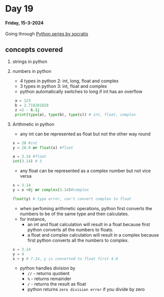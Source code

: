 # Day 19

#### Friday, 15-3-2024

Going through [ Python series by socratis]('https://www.youtube.com/watch?v=iAzShkKzpJo&list=PLi01XoE8jYohWFPpC17Z-wWhPOSuh8Er-&index=3')

## concepts covered

1. strings in python
2. numbers in python
   - 4 types in python 2: int, long, float and complex
   - 3 types in python 3: int, float and complex
   - python automatically switches to long if int has an overflow
   ```python
    a = 123
    b = 2.718281828
    z =2 - 6.1j
    print(type(a), type(b), type(c)) # int, float, complex
   ```
3. Arithmetic in python

   - any int can be represented as float but not the other way round

   ```python
   x = 28 #int
   y = 28.0 or float(x) #float

   a = 3.14 #float
   int(3.14) # 3
   ```

   - any float can be represented as a complex number but not vice versa

   ```python
   x = 3.14
   y = x +0j or complex(3.14)#complex

   float(y) # type error, can't convert complex to float
   ```

   - when perfoming arithmetic operations, python first converts the numbers to be of the same type and then calculates.
   - for instance,
     - an int and float calculation will result in a float because first python converts all the numbers to floats.
     - a float and complex calculation will result in a complex because first python converts all the numbers to complex.

   ```python
   x = 3.14
   y = 4
   x + y # 7.14, y is converted to float first 4.0
   ```

   - python handles division by
     - `//` - returns quotient
     - `%` - returns remainder
     - `/` - returns the result as float
     - python returns `zero division error` if you divide by zero

